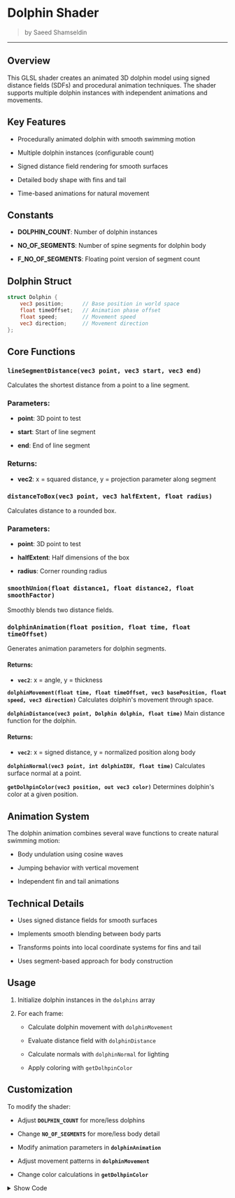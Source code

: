 <!-- this one is to display the shader output either by locally storing in the directory under static/images/...
or, external link like of a github can be added -->

<!-- this is for locally stored images -->
<!-- <img src="image directory stored locally inside project" alt="TIE Fighter" width="400" height="225"> -->
<!-- this is for external  link  -->
<!-- <img src="https://......." width="400" alt="TIE Fighter Animation"> -->



<!-- this is for locally stored videos -->
<!-- <video controls width="640" height="360" > -->
  <!-- <source src="video path stored locally" type="video/mp4"> -->
  <!-- Your browser does not support the video tag. -->
<!-- </video> -->

<!-- this is for external link, copy the embed code for given video and paste it here -->
<!-- <iframe width="640" height="360"  -->
  <!-- src="https://www.youtube.com/embed/VIDEO_ID"  -->
  <!-- title="TIE Fighter Shader Demo" -->
  <!-- frameborder="0" allowfullscreen></iframe> -->



<div class="container">
    <h1 class="main-heading">Dolphin Shader</h1>
    <blockquote class="author">by Saeed Shamseldin</blockquote>
</div>

---

## Overview
This GLSL shader creates an animated 3D dolphin model using signed distance fields (SDFs) and procedural animation techniques. The shader supports multiple dolphin instances with independent animations and movements.

## Key Features

- Procedurally animated dolphin with smooth swimming motion

- Multiple dolphin instances (configurable count)

- Signed distance field rendering for smooth surfaces

- Detailed body shape with fins and tail

- Time-based animations for natural movement

## Constants

- **DOLPHIN_COUNT**: Number of dolphin instances

- **NO_OF_SEGMENTS**: Number of spine segments for dolphin body

- **F_NO_OF_SEGMENTS**: Floating point version of segment count

## Dolphin Struct
```glsl
struct Dolphin {
    vec3 position;      // Base position in world space
    float timeOffset;   // Animation phase offset
    float speed;        // Movement speed
    vec3 direction;     // Movement direction
};
```

## Core Functions
### `lineSegmentDistance(vec3 point, vec3 start, vec3 end)`
Calculates the shortest distance from a point to a line segment.

### Parameters:

- **point**: 3D point to test

- **start**: Start of line segment

- **end**: End of line segment

### Returns:

- **vec2**: x = squared distance, y = projection parameter along segment

### `distanceToBox(vec3 point, vec3 halfExtent, float radius)`
Calculates distance to a rounded box.

### Parameters:

- **point**: 3D point to test

- **halfExtent**: Half dimensions of the box

- **radius**: Corner rounding radius

### `smoothUnion(float distance1, float distance2, float smoothFactor)`
Smoothly blends two distance fields.

### `dolphinAnimation(float position, float time, float timeOffset)`
Generates animation parameters for dolphin segments.

#### Returns:

- **`vec2`**: x = angle, y = thickness

**`dolphinMovement(float time, float timeOffset, vec3 basePosition, float speed, vec3 direction)`**
Calculates dolphin's movement through space.

**`dolphinDistance(vec3 point, Dolphin dolphin, float time)`**
Main distance function for the dolphin.

#### Returns:

- **`vec2`**: x = signed distance, y = normalized position along body

**`dolphinNormal(vec3 point, int dolphinIDX, float time)`**
Calculates surface normal at a point.

**`getDolhpinColor(vec3 position, out vec3 color)`**
Determines dolphin's color at a given position.

## Animation System
The dolphin animation combines several wave functions to create natural swimming motion:

- Body undulation using cosine waves

- Jumping behavior with vertical movement

- Independent fin and tail animations

## Technical Details
- Uses signed distance fields for smooth surfaces

- Implements smooth blending between body parts

- Transforms points into local coordinate systems for fins and tail

- Uses segment-based approach for body construction

## Usage
1. Initialize dolphin instances in the `dolphins` array

2. For each frame:

    - Calculate dolphin movement with `dolphinMovement`

    - Evaluate distance field with `dolphinDistance`

    - Calculate normals with `dolphinNormal` for lighting

    - Apply coloring with `getDolhpinColor`

## Customization
To modify the shader:

  - Adjust **`DOLPHIN_COUNT`** for more/less dolphins

  - Change **`NO_OF_SEGMENTS`** for more/less body detail

  - Modify animation parameters in **`dolphinAnimation`**

  - Adjust movement patterns in **`dolphinMovement`**

  - Change color calculations in **`getDolhpinColor`**

<details>
<summary>Show Code</summary>

```glsl
#define DOLPHIN_COUNT 2
#define NO_OF_SEGMENTS 11
#define F_NO_OF_SEGMENTS 11.0

// dolphin global variables
float jumping;
float time;
float segmentIdx = 0.0;
vec3 ccd, ccp;

// Dolphin struct to hold instance data
struct Dolphin {
    vec3 position;
    float timeOffset;
    float speed;
    vec3 direction;
};

Dolphin dolphins[2];

// This function gives you the shortest distance from a 2D point p to a finite line segment between a and b.
vec2 lineSegmentDistance(vec3 point, vec3 start, vec3 end) {
	// Calculate the vector from the start of the line segment to the point
	vec3  startToPoint = point - start;
	// Calculate the vector from the start of the line segment to the end
	vec3  startToEnd = end - start;
	// Calculate the projection of the point onto the line segment
	float projection = clamp(dot(startToPoint, startToEnd) / dot(startToEnd, startToEnd), 0.0, 1.0);
	// Calculate the closest point on the line segment to the point
	vec3 vecToClosestPoint = startToPoint - projection * startToEnd;
	// Calculate the length of the vector to the closest point
	return vec2(dot(vecToClosestPoint,vecToClosestPoint), projection);
}

float distanceToBox(vec3 point, vec3 halfExtent, float radius) {
	// Calculate the distance from the point to the box
	vec3 distanceToBox = abs(point) - halfExtent;
	// Returns: Negative inside the rounded box, Zero on the surface, Positive outside.
	return length(max(distanceToBox, 0.0)) - radius;
}

// Blends two distances smoothly, instead of taking the harsh minimum (min()), which gives a hard union in SDFs.
float smoothUnion(float distance1, float distance2, float smoothFactor) {
	// h decides how much to interpolate between distance2 and distance1
	float h = clamp(0.5 + 0.5 * (distance2 - distance1) / smoothFactor, 0.0, 1.0);
	return mix(distance2, distance1, h) - smoothFactor * h * (1.0 - h);
}

// Modified animation function with instance parameters
vec2 dolphinAnimation(float position, float time, float timeOffset) {
    float adjustedTime = time + timeOffset;
    float angle1 = 0.9*(0.5+0.2*position)*cos(5.0*position - 3.0*adjustedTime + 6.2831/4.0);
    float angle2 = 1.0*cos(3.5*position - 1.0*adjustedTime + 6.2831/4.0);
    float jumping = 0.5 + 0.5*cos(-0.4+0.5*adjustedTime);
    float finalAngle = mix(angle1, angle2, jumping);
    float thickness = 0.4*cos(4.0*position - 1.0*adjustedTime)*(1.0-0.5*jumping);
    return vec2(finalAngle, thickness);
}

// generates a 3D animation offset vector used to animate some aspect of the dolphin

// Modified movement function with instance parameters
vec3 dolphinMovement(float time, float timeOffset, vec3 basePosition, float speed, vec3 direction) {
    float adjustedTime = time + timeOffset;
    float jumping = 0.5 + 0.5*cos(-0.4+0.5*adjustedTime);
    
    vec3 movement1 = vec3(0.0, sin(3.0*adjustedTime + 6.2831/4.0), 0.0);
    vec3 movement2 = vec3(0.0, 1.5 + 2.5*cos(1.0*adjustedTime), 0.0);
    vec3 finalMovement = mix(movement1, movement2, jumping);
    finalMovement.y *= 0.5;
    finalMovement.x += 0.1*sin(0.1 - 1.0*adjustedTime)*(1.0-jumping);
    
    // Apply linear movement
    vec3 worldOffset = vec3(0.0, 0.0, mod(-speed * time, 10.0) - 5.0);
    
    return basePosition + finalMovement + worldOffset;
}

//returning: res.x: The signed distance from point p to the dolphin. res.y: A parameter h that stores a normalized position along the dolphin's body (used for further shaping/decorating).
vec2 dolphinDistance(vec3 point, Dolphin dolphin, float time) {

	// Initialize the result to a very large distance and an auxiliary value of 0. We'll minimize this value over the dolphin's body parts.
	vec2 result = vec2( 1000.0, 0.0);
	// Transform Point into Dolphin Local Space
	// Initialize the start point for the dolphin's body
	vec3 startPoint = dolphinMovement(time, dolphin.timeOffset, dolphin.position, dolphin.speed, dolphin.direction);

	vec3 position1 = startPoint;
	vec3 position2 = startPoint;
	vec3 position3 = startPoint;
	vec3 direction1 = vec3(0.0,0.0,0.0);
	vec3 direction2 = vec3(0.0,0.0,0.0);
	vec3 direction3 = vec3(0.0,0.0,0.0);
	vec3 closestPoint = startPoint;
	// Iterates through all the dolphin’s spine segments (same concept as in dolphinSignedDistance)
	for(int i=0; i<NO_OF_SEGMENTS; i++)
	{
		// Compute Normalized Segment Index and Animation
		float segmentPosition = float(i)/F_NO_OF_SEGMENTS;
		vec2 segmentAnimation = dolphinAnimation(segmentPosition, time, dolphin.timeOffset);
		// The length of segments
		float segmentLength = 0.48; if( i==0 ) segmentLength=0.655;
		// endPoint is the end point of the current segment. The orientation of the segment is controlled by angles (segmentAnimation.x, segmentAnimation.y). This creates a wavy, sinuous body as the dolphin swims.
		vec3 endPoint = startPoint + segmentLength*normalize(vec3(sin(segmentAnimation.y), sin(segmentAnimation.x), cos(segmentAnimation.x)));
		// Calculate the distance from the point to the line segment defined by startPoint and endPoint
		vec2 dist = lineSegmentDistance(point, startPoint, endPoint);

		if(dist.x < result.x)
		{
			result = vec2(dist.x,segmentPosition+dist.y/F_NO_OF_SEGMENTS);
			closestPoint = startPoint + dist.y*(endPoint-startPoint);
			ccd = endPoint - startPoint; // This is the direction vector of the segment

		}
		// Store Specific Segment Info for Fins and Tail
		if(i==3) 
		{position1 = startPoint; direction1 = endPoint-startPoint;}
		if(i==4)
		{position3 = startPoint; direction3 = endPoint-startPoint;}
		if(i==(NO_OF_SEGMENTS-1))
		{position2 = endPoint; direction2 = endPoint-startPoint;}
		// Move Forward to Next Segment
		startPoint = endPoint;
	}
	   // Save Closest Point (This is the Target Line)
		ccp = closestPoint;
		// It lies in the range [0.0,1.0][0.0,1.0], where 0 is near the head and 1 is at the tail.
		float bodyRadius = result.y;
		// The radius of the dolphin's body at that point. This shapes the body to be thickest near the middle and tapering toward head and tail.
		float radius = 0.05 + bodyRadius*(1.0-bodyRadius)*(1.0-bodyRadius)*2.7;
		//This adds a bump in the radius near the front of the dolphin (around bodyRadius ≈ 0.04), which decays rapidly afterward.
		radius += 7.0*max(0.0,bodyRadius-0.04)*exp(-30.0*max(0.0,bodyRadius-0.04)) * smoothstep(-0.1, 0.1, point.y-closestPoint.y);
		// Reduces radius near the center line (point.y ≈ closestPoint.y) and only in the front part (h < 0.1).
		radius -= 0.03*(smoothstep(0.0, 0.1, abs(point.y-closestPoint.y)))*(1.0-smoothstep(0.0,0.1,bodyRadius));
		// Add Thickness Near the Head
		radius += 0.05*clamp(1.0-3.0*bodyRadius,0.0,1.0);
		radius += 0.035*(1.0-smoothstep( 0.0, 0.025, abs(bodyRadius-0.1) ))* (1.0-smoothstep(0.0, 0.1, abs(point.y-closestPoint.y)));
		// The true signed distance is the distance from point p to the spine (closestPoint) minus the radius at that location. Scaled by 0.75 to compress or adjust the final SDF
		result.x = 0.75 * (distance(point, closestPoint) - radius);	

		// fin part
		direction3 = normalize(direction3);
		float k = sqrt(1.0 - direction3.y*direction3.y);
		// Create a transformation matrix to align the local coordinate system with the dolphin's fin direction
		mat3 ms = mat3(
			direction3.z/k, -direction3.x*direction3.y/k, direction3.x,
			0.0,			k,							  direction3.y,
			-direction3.x/k, -direction3.y*direction3.z/k, direction3.z);
		// Transform the point into the local coordinate system of the fin
		vec3 ps = ms * (point - position3);
		ps.z -= 0.1; // This is the offset for the fin
		float distance5 = length(ps.yz) - 0.9;
		distance5 = max(distance5, -(length(ps.yz-vec2(0.6,0.0)) - 0.35) );
		distance5 = max(distance5, distanceToBox(ps+vec3(0.0,-0.5,0.5), vec3(0.0,0.5,0.5), 0.02 ) );
		result.x = smoothUnion(result.x, distance5, 0.1);

		// fin 
		direction1 = normalize(direction1);
		k = sqrt(1.0 - direction1.y*direction1.y);
		ms = mat3(
			direction1.z/k, -direction1.x*direction1.y/k, direction1.x,
			0.0, k, direction1.y,
			-direction1.x/k, -direction1.y*direction1.z/k, direction1.z);

		ps = point - position1;
		ps = ms * ps;
		ps.x = abs(ps.x);
		float l = ps.x;
		l = clamp((l-0.4)/0.5, 0.0, 1.0);
		l = 4.0 * l * (1.0 - l);
		l *= 1.0-clamp(5.0*abs(ps.z+0.2),0.0,1.0);
		ps.xyz += vec3(-0.2,0.36,-0.2);
		distance5 = length(ps.xz) - 0.8;
		distance5 = max(distance5, -(length(ps.xz-vec2(0.2,0.4)) - 0.8) );
		distance5 = max(distance5, distanceToBox(ps+vec3(0.0,0.0,0.0), vec3(1.0,0.0,1.0), 0.015+0.05*l ) );
		result.x = smoothUnion(result.x, distance5, 0.12);

		// tail part
		direction2 = normalize(direction2);
		mat2 mf = mat2(
			direction2.z, direction2.y,
			-direction2.y, direction2.z);
		vec3 pf = point - position2 - direction2*0.25;
		pf.yz = mf * pf.yz;
		float distance4 = length(pf.xz) - 0.6;
		distance4 = max(distance4, -(length(pf.xz-vec2(0.0,0.8)) - 0.9) );
		distance4 = max(distance4, distanceToBox(pf, vec3(1.0,0.005,1.0), 0.005 ) );
		result.x = smoothUnion(result.x, distance4, 0.1);
		// Return the signed distance and the auxiliary value
		return result;
}

vec3 dolphinNormal(vec3 point, int dolphinIDX, float time) {
    vec3 normal = vec3(0.0);
    const float eps = 0.08; // Smaller epsilon for more accurate normals
    
    for(int i = 0; i < 4; i++) {
        vec3 e = 0.5773*(2.0*vec3((((i+3)>>1)&1),((i>>1)&1),(i&1))-1.0);
        vec2 dist = dolphinDistance(point + eps*e, dolphins[dolphinIDX], time);
        normal += e * dist.x; // Use the distance field value
    }
    
    return normalize(normal);
}
void getDolhpinColor(vec3 position, out vec3 color){
        vec3 material;
		material.xyz = mix( vec3(0.3,0.38,0.46)*0.6, vec3(0.8,0.9,1.0), smoothstep(-0.05,0.05,position.y-segmentIdx*0.5+0.1) ); // Base color of the dolphin
		material.xyz *= smoothstep( 0.0, 0.06, distance(vec3(abs(position.x),position.yz)*vec3(1.0,1.0,4.0),vec3(0.35,0.0,0.4)));  
		material.xyz *= 1.0 - 0.75*(1.0-smoothstep( 0.0, 0.02, abs(position.y) ))*(1.0-smoothstep( 0.07, 0.11, segmentIdx ));
		material.xyz *= 0.1*0.23*0.6;
        color = material;
        }
```
</details>